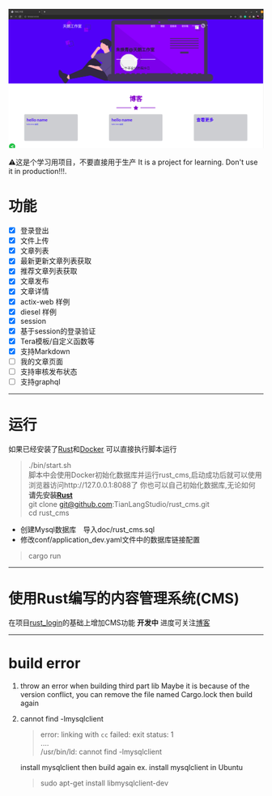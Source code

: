 ![Rust CMS](./doc/imgs/screenshot.png)  

⚠这是个学习用项目，不要直接用于生产
It is a project for learning. Don't use it in production!!!. 

# 功能
- [x]  登录登出
- [x]  文件上传　　
- [x]  文章列表   
- [x]  最新更新文章列表获取
- [x]  推荐文章列表获取
- [x]  文章发布　 
- [x]  文章详情　
- [x]  actix-web 样例
- [x]  diesel 样例 
- [x]  session 
- [x]  基于session的登录验证  
- [x]  Tera模板/自定义函数等
- [x]  支持Markdown 
- [ ]  我的文章页面
- [ ]  支持审核发布状态　
- [ ]  支持graphql
---  

# 运行 
如果已经安装了[Rust](https://www.rust-lang.org/tools/install)和[Docker](https://docs.docker.com/engine/install/) 可以直接执行脚本运行
> ./bin/start.sh  
脚本中会使用Docker初始化数据库并运行rust_cms,启动成功后就可以使用浏览器访问http://127.0.0.1:8088了
你也可以自己初始化数据库,无论如何 **请先安装[Rust](https://www.rust-lang.org/tools/install)**  
> git clone git@github.com:TianLangStudio/rust_cms.git     
> cd rust_cms 
- 创建Mysql数据库　导入doc/rust_cms.sql  
- 修改conf/application_dev.yaml文件中的数据库链接配置　
> cargo run
---  

# 使用Rust编写的内容管理系统(CMS)
在项目[rust_login](https://github.com/TianLangStudio/rust_login)的基础上增加CMS功能 
**开发中** 进度可关注[博客](https://blog.csdn.net/tianlangstudio/article/details/106169242)  

---

# build error  
1. throw an error when building third part lib
   Maybe it is because of the version conflict,  you can remove the file named Cargo.lock then build again

2. cannot find -lmysqlclient
   > error: linking with `cc` failed: exit status: 1   
   > ....   
   > /usr/bin/ld: cannot find -lmysqlclient  

   install mysqlclient then build again ex. install mysqlclient in Ubuntu  
   >  sudo apt-get install libmysqlclient-dev
